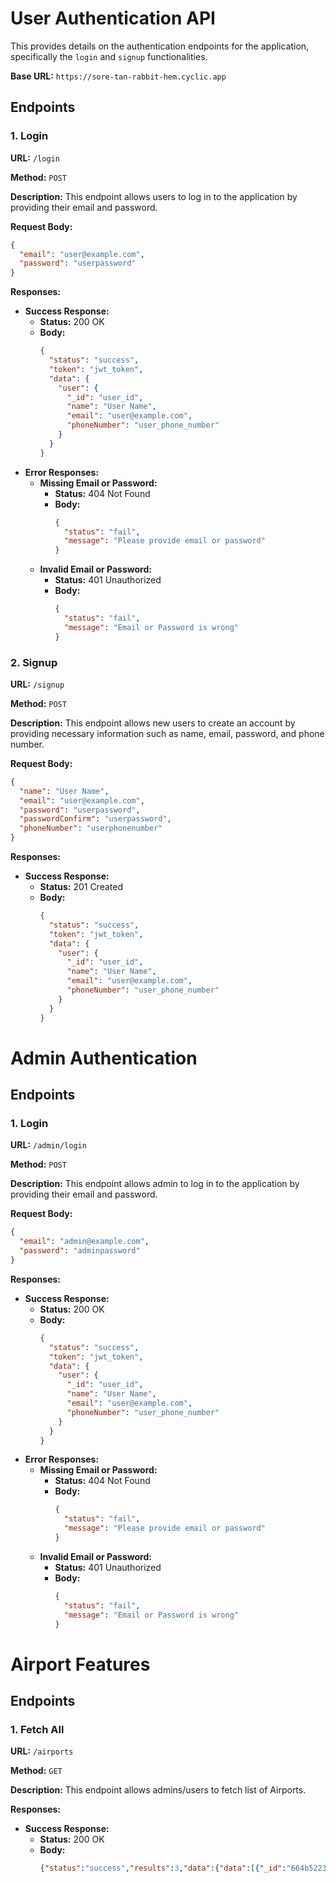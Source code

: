 # User Authentication API

This provides details on the authentication endpoints for the application, specifically the `login` and `signup` functionalities.

**Base URL:** `https://sore-tan-rabbit-hem.cyclic.app`

## Endpoints

### 1. Login

**URL:** `/login`

**Method:** `POST`

**Description:** This endpoint allows users to log in to the application by providing their email and password.

**Request Body:**

```json
{
  "email": "user@example.com",
  "password": "userpassword"
}
```

**Responses:**

- **Success Response:**
    - **Status:** 200 OK
    - **Body:**
      ```json
      {
        "status": "success",
        "token": "jwt_token",
        "data": {
          "user": {
            "_id": "user_id",
            "name": "User Name",
            "email": "user@example.com",
            "phoneNumber": "user_phone_number"
          }
        }
      }
      ```
- **Error Responses:**
    - **Missing Email or Password:**
        - **Status:** 404 Not Found
        - **Body:**
          ```json
          {
            "status": "fail",
            "message": "Please provide email or password"
          }
          ```
    - **Invalid Email or Password:**
        - **Status:** 401 Unauthorized
        - **Body:**
          ```json
          {
            "status": "fail",
            "message": "Email or Password is wrong"
          }
          ```

### 2. Signup

**URL:** `/signup`

**Method:** `POST`

**Description:** This endpoint allows new users to create an account by providing necessary information such as name, email, password, and phone number.

**Request Body:**

```json
{
  "name": "User Name",
  "email": "user@example.com",
  "password": "userpassword",
  "passwordConfirm": "userpassword",
  "phoneNumber": "userphonenumber"
}
```

**Responses:**

- **Success Response:**
    - **Status:** 201 Created
    - **Body:**
      ```json
      {
        "status": "success",
        "token": "jwt_token",
        "data": {
          "user": {
            "_id": "user_id",
            "name": "User Name",
            "email": "user@example.com",
            "phoneNumber": "user_phone_number"
          }
        }
      }
      ```


# Admin Authentication 

## Endpoints

### 1. Login

**URL:** `/admin/login`

**Method:** `POST`

**Description:** This endpoint allows admin to log in to the application by providing their email and password.

**Request Body:**

```json
{
  "email": "admin@example.com",
  "password": "adminpassword"
}
```

**Responses:**

- **Success Response:**
    - **Status:** 200 OK
    - **Body:**
      ```json
      {
        "status": "success",
        "token": "jwt_token",
        "data": {
          "user": {
            "_id": "user_id",
            "name": "User Name",
            "email": "user@example.com",
            "phoneNumber": "user_phone_number"
          }
        }
      }
      ```
- **Error Responses:**
    - **Missing Email or Password:**
        - **Status:** 404 Not Found
        - **Body:**
          ```json
          {
            "status": "fail",
            "message": "Please provide email or password"
          }
          ```
    - **Invalid Email or Password:**
        - **Status:** 401 Unauthorized
        - **Body:**
          ```json
          {
            "status": "fail",
            "message": "Email or Password is wrong"
          }
          ```

#  Airport Features

## Endpoints

### 1. Fetch All

**URL:** `/airports`

**Method:** `GET`

**Description:** This endpoint allows admins/users to fetch list of Airports.

**Responses:**

- **Success Response:**
    - **Status:** 200 OK
    - **Body:**
      ```json
      {"status":"success","results":3,"data":{"data":[{"_id":"664b5223fe8bad3448a95236","name":"Murtala Muhammed International Airport","code":"LOS","cityName":"Ikeja","dateLogs":"2024-05-20T13:36:36.945Z","__v":0},{"_id":"664b52c0540ecf34e8156887","name":"Nnamdi Azikiwe International Airport","code":"ABV","cityName":"Abuja","dateLogs":"2024-05-20T13:37:36.945Z","__v":0},{"_id":"664b52e9540ecf34e8156888","name":"Port Harcourt International Airport","code":"PHC","cityName":"PortHarcourt","dateLogs":"2024-05-20T12:37:36.945Z","__v":0}]}}
      ```